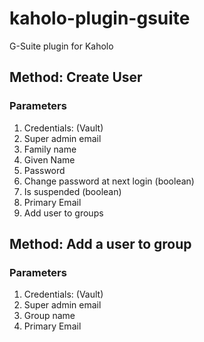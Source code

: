 # kaholo-plugin-gsuite
G-Suite plugin for Kaholo

## Method: Create User

### Parameters
1. Credentials: (Vault)
2. Super admin email
3. Family name
4. Given Name
5. Password
6. Change password at next login (boolean)
7. Is suspended (boolean)
8. Primary Email
9. Add user to groups

## Method: Add a user to group

### Parameters
1. Credentials: (Vault)
2. Super admin email
3. Group name
4. Primary Email
